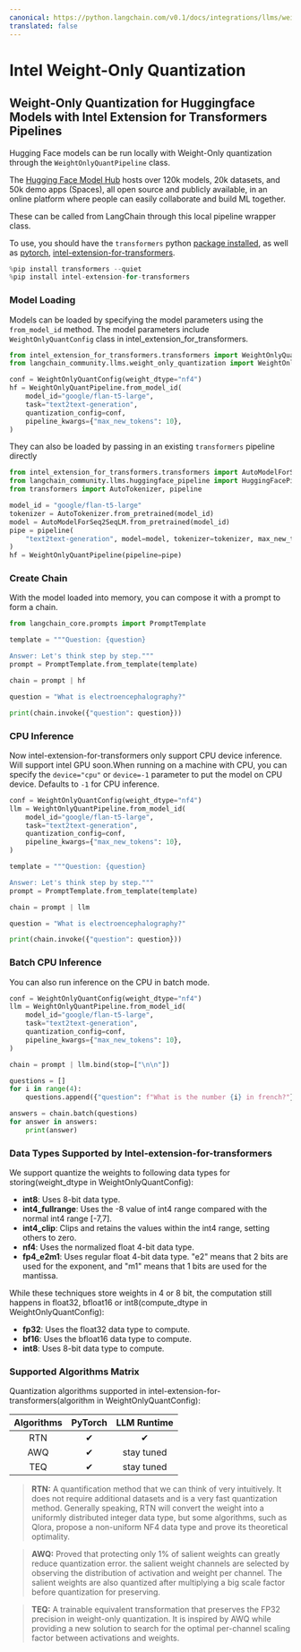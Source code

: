 ```yaml
---
canonical: https://python.langchain.com/v0.1/docs/integrations/llms/weight_only_quantization
translated: false
---
```


# Intel Weight-Only Quantization

## Weight-Only Quantization for Huggingface Models with Intel Extension for Transformers Pipelines

Hugging Face models can be run locally with Weight-Only quantization through the `WeightOnlyQuantPipeline` class.

The [Hugging Face Model Hub](https://huggingface.co/models) hosts over 120k models, 20k datasets, and 50k demo apps (Spaces), all open source and publicly available, in an online platform where people can easily collaborate and build ML together.

These can be called from LangChain through this local pipeline wrapper class.

To use, you should have the ``transformers`` python [package installed](https://pypi.org/project/transformers/), as well as [pytorch](https://pytorch.org/get-started/locally/), [intel-extension-for-transformers](https://github.com/intel/intel-extension-for-transformers).

```python
%pip install transformers --quiet
%pip install intel-extension-for-transformers
```

### Model Loading

Models can be loaded by specifying the model parameters using the `from_model_id` method. The model parameters include `WeightOnlyQuantConfig` class in intel_extension_for_transformers.

```python
from intel_extension_for_transformers.transformers import WeightOnlyQuantConfig
from langchain_community.llms.weight_only_quantization import WeightOnlyQuantPipeline

conf = WeightOnlyQuantConfig(weight_dtype="nf4")
hf = WeightOnlyQuantPipeline.from_model_id(
    model_id="google/flan-t5-large",
    task="text2text-generation",
    quantization_config=conf,
    pipeline_kwargs={"max_new_tokens": 10},
)
```

They can also be loaded by passing in an existing `transformers` pipeline directly

```python
from intel_extension_for_transformers.transformers import AutoModelForSeq2SeqLM
from langchain_community.llms.huggingface_pipeline import HuggingFacePipeline
from transformers import AutoTokenizer, pipeline

model_id = "google/flan-t5-large"
tokenizer = AutoTokenizer.from_pretrained(model_id)
model = AutoModelForSeq2SeqLM.from_pretrained(model_id)
pipe = pipeline(
    "text2text-generation", model=model, tokenizer=tokenizer, max_new_tokens=10
)
hf = WeightOnlyQuantPipeline(pipeline=pipe)
```

### Create Chain

With the model loaded into memory, you can compose it with a prompt to
form a chain.

```python
from langchain_core.prompts import PromptTemplate

template = """Question: {question}

Answer: Let's think step by step."""
prompt = PromptTemplate.from_template(template)

chain = prompt | hf

question = "What is electroencephalography?"

print(chain.invoke({"question": question}))
```

### CPU Inference

Now intel-extension-for-transformers only support CPU device inference. Will support intel GPU soon.When running on a machine with CPU, you can specify the `device="cpu"` or `device=-1` parameter to put the model on CPU device.
Defaults to `-1` for CPU inference.

```python
conf = WeightOnlyQuantConfig(weight_dtype="nf4")
llm = WeightOnlyQuantPipeline.from_model_id(
    model_id="google/flan-t5-large",
    task="text2text-generation",
    quantization_config=conf,
    pipeline_kwargs={"max_new_tokens": 10},
)

template = """Question: {question}

Answer: Let's think step by step."""
prompt = PromptTemplate.from_template(template)

chain = prompt | llm

question = "What is electroencephalography?"

print(chain.invoke({"question": question}))
```

### Batch CPU Inference

You can also run inference on the CPU in batch mode.

```python
conf = WeightOnlyQuantConfig(weight_dtype="nf4")
llm = WeightOnlyQuantPipeline.from_model_id(
    model_id="google/flan-t5-large",
    task="text2text-generation",
    quantization_config=conf,
    pipeline_kwargs={"max_new_tokens": 10},
)

chain = prompt | llm.bind(stop=["\n\n"])

questions = []
for i in range(4):
    questions.append({"question": f"What is the number {i} in french?"})

answers = chain.batch(questions)
for answer in answers:
    print(answer)
```

### Data Types Supported by Intel-extension-for-transformers

We support quantize the weights to following data types for storing(weight_dtype in WeightOnlyQuantConfig):

* **int8**: Uses 8-bit data type.
* **int4_fullrange**: Uses the -8 value of int4 range compared with the normal int4 range [-7,7].
* **int4_clip**: Clips and retains the values within the int4 range, setting others to zero.
* **nf4**: Uses the normalized float 4-bit data type.
* **fp4_e2m1**: Uses regular float 4-bit data type. "e2" means that 2 bits are used for the exponent, and "m1" means that 1 bits are used for the mantissa.

While these techniques store weights in 4 or 8 bit, the computation still happens in float32, bfloat16 or int8(compute_dtype in WeightOnlyQuantConfig):
* **fp32**: Uses the float32 data type to compute.
* **bf16**: Uses the bfloat16 data type to compute.
* **int8**: Uses 8-bit data type to compute.

### Supported Algorithms Matrix

Quantization algorithms supported in intel-extension-for-transformers(algorithm in WeightOnlyQuantConfig):

| Algorithms |   PyTorch  |    LLM Runtime    |
|:--------------:|:----------:|:----------:|
|       RTN      |  &#10004;  |  &#10004;  |
|       AWQ      |  &#10004;  | stay tuned |
|      TEQ      | &#10004; | stay tuned |
> **RTN:** A quantification method that we can think of very intuitively. It does not require additional datasets and is a very fast quantization method. Generally speaking, RTN will convert the weight into a uniformly distributed integer data type, but some algorithms, such as Qlora, propose a non-uniform NF4 data type and prove its theoretical optimality.

> **AWQ:** Proved that protecting only 1% of salient weights can greatly reduce quantization error. the salient weight channels are selected by observing the distribution of activation and weight per channel. The salient weights are also quantized after multiplying a big scale factor before quantization for preserving.

> **TEQ:** A trainable equivalent transformation that preserves the FP32 precision in weight-only quantization. It is inspired by AWQ while providing a new solution to search for the optimal per-channel scaling factor between activations and weights.